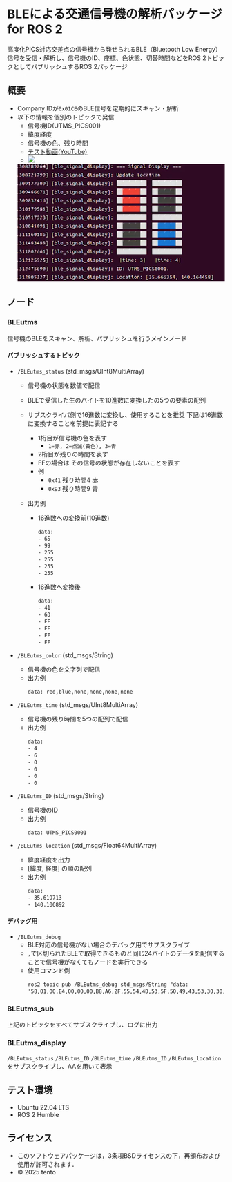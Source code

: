 # BLEによる交通信号機の解析パッケージ for ROS 2

高度化PICS対応交差点の信号機から発せられるBLE（Bluetooth Low Energy）信号を受信・解析し、信号機のID、座標、色状態、切替時間などをROS 2トピックとしてパブリッシュするROS 2パッケージ

## 概要
- Company IDが`0x01CE`のBLE信号を定期的にスキャン・解析
- 以下の情報を個別のトピックで発信
    - 信号機ID(UTMS_PICS001)
    - 緯度経度
    - 信号機の色、残り時間
    - [テスト動画(YouTube)](https://youtu.be/ce-LPqhP7Pc)
    - <img src="https://github.com/user-attachments/assets/6ffe2068-09e1-4b56-9493-f2d0ba5e5110" width="320">
    ![demo img](demo.png)

## ノード

### BLEutms
信号機のBLEをスキャン、解析、パブリッシュを行うメインノード

#### パブリッシュするトピック
- `/BLEutms_status` (std_msgs/UInt8MultiArray)
    - 信号機の状態を数値で配信
    - BLEで受信した生のバイトを10進数に変換したの5つの要素の配列
    - サブスクライバ側で16進数に変換し、使用することを推奨 下記は16進数に変換することを前提に表記する
        - 1桁目が信号機の色を表す
            - `1=赤, 2=点滅(黄色), 3=青`
        - 2桁目が残りの時間を表す
        - FFの場合は その信号の状態が存在しないことを表す
        - 例
            - `0x41` 残り時間4 赤
            - `0x93` 残り時間9 青 

    - 出力例
        - 16進数への変換前(10進数)
            ```
            data:
            - 65
            - 99
            - 255
            - 255
            - 255
            - 255
            ```
        - 16進数へ変換後
            ```
            data:
            - 41
            - 63
            - FF
            - FF
            - FF
            - FF
            ```
        
- `/BLEutms_color` (std_msgs/String)
    - 信号機の色を文字列で配信
    - 出力例
        ```
        data: red,blue,none,none,none,none
        ```

- `/BLEutms_time` (std_msgs/UInt8MultiArray)
    - 信号機の残り時間を5つの配列で配信
    - 出力例
        ```
        data:
        - 4
        - 6
        - 0
        - 0
        - 0
        - 0
        ```

- `/BLEutms_ID` (std_msgs/String)
    - 信号機のID
    - 出力例
        ```
        data: UTMS_PICS0001
        ``` 

- `/BLEutms_location` (std_msgs/Float64MultiArray)
    - 緯度経度を出力
    - [緯度, 経度] の順の配列
    - 出力例
        ```
        data: 
        - 35.619713
        - 140.106892
        ```

#### デバッグ用
- `/BLEutms_debug`
    - BLE対応の信号機がない場合のデバッグ用でサブスクライブ
    - `,`で区切られたBLEで取得できるものと同じ24バイトのデータを配信することで信号機がなくてもノードを実行できる
    - 使用コマンド例
        ```
        ros2 topic pub /BLEutms_debug std_msgs/String "data: '58,01,00,E4,00,00,00,B8,A6,2F,55,54,4D,53,5F,50,49,43,53,30,30,30,31,00'"
        ```
    

### BLEutms_sub
上記のトピックをすべてサブスクライブし、ログに出力

### BLEutms_display
`/BLEutms_status` `/BLEutms_ID` `/BLEutms_time` `/BLEutms_ID` `/BLEutms_location` をサブスクライブし、AAを用いて表示

## テスト環境
- Ubuntu 22.04 LTS
- ROS 2 Humble

## ライセンス
- このソフトウェアパッケージは，3条項BSDライセンスの下，再頒布および使用が許可されます．
- © 2025 tento